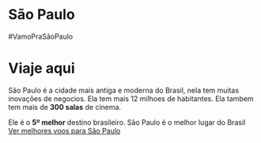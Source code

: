 # São Paulo
#VamoPraSãoPaulo

# Viaje aqui
São Paulo é a cidade mais antiga e moderna do Brasil, nela tem muitas inovações de negocios. Ela tem mais 12 milhoes de habitantes. Ela tambem tem mais de **300 salas** de cinema.

Ele é o **5º melhor** destino brasileiro. São Paulo é o melhor lugar do Brasil
<br>
[Ver melhores voos para São Paulo](https://www.youtube.com/watch?v=dQw4w9WgXcQ)
